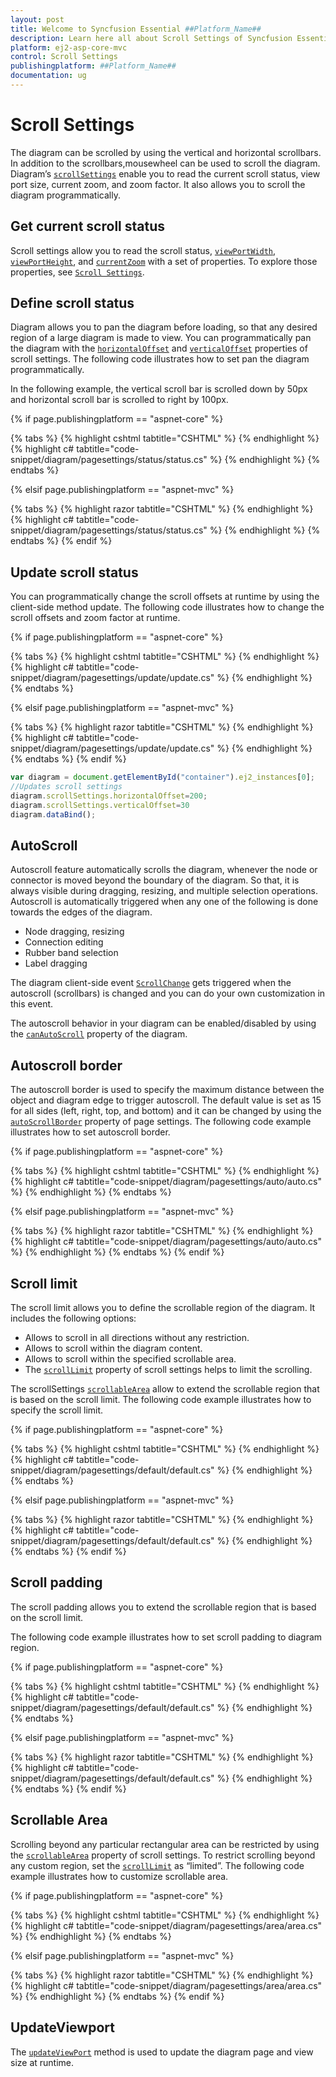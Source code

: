 ```yaml
---
layout: post
title: Welcome to Syncfusion Essential ##Platform_Name##
description: Learn here all about Scroll Settings of Syncfusion Essential ##Platform_Name## widgets based on HTML5 and jQuery.
platform: ej2-asp-core-mvc
control: Scroll Settings
publishingplatform: ##Platform_Name##
documentation: ug
---
```



# Scroll Settings

The diagram can be scrolled by using the vertical and horizontal scrollbars. In addition to the scrollbars,mousewheel can be used to scroll the diagram.
Diagram’s [`scrollSettings`](https://help.syncfusion.com/cr/aspnetcore-js2/Syncfusion.EJ2.Diagrams.DiagramScrollSettings.html) enable you to read the current scroll status, view port size, current zoom, and zoom factor. It also allows you to scroll the diagram programmatically.

## Get current scroll status

Scroll settings allow you to read the scroll status, [`viewPortWidth`](https://help.syncfusion.com/cr/aspnetcore-js2/Syncfusion.EJ2.Diagrams.DiagramScrollSettings.html#Syncfusion_EJ2_Diagrams_DiagramScrollSettings_ViewPortWidth), [`viewPortHeight`](https://help.syncfusion.com/cr/aspnetcore-js2/Syncfusion.EJ2.Diagrams.DiagramScrollSettings.html#Syncfusion_EJ2_Diagrams_DiagramScrollSettings_ViewPortHeight), and [`currentZoom`](https://help.syncfusion.com/cr/aspnetcore-js2/Syncfusion.EJ2.Diagrams.DiagramScrollSettings.html#Syncfusion_EJ2_Diagrams_DiagramScrollSettings_CurrentZoom) with a set of properties. To explore those properties, see [`Scroll Settings`](https://help.syncfusion.com/cr/aspnetcore-js2/Syncfusion.EJ2.Diagrams.DiagramScrollSettings.html).

## Define scroll status

Diagram allows you to pan the diagram before loading, so that any desired region of a large diagram is made to view. You can programmatically pan the diagram with the [`horizontalOffset`](https://help.syncfusion.com/cr/aspnetcore-js2/Syncfusion.EJ2.Diagrams.DiagramScrollSettings.html#Syncfusion_EJ2_Diagrams_DiagramScrollSettings_HorizontalOffset) and [`verticalOffset`](https://help.syncfusion.com/cr/aspnetcore-js2/Syncfusion.EJ2.Diagrams.DiagramScrollSettings.html#Syncfusion_EJ2_Diagrams_DiagramScrollSettings_VerticalOffset) properties of scroll settings. The following code illustrates how to set pan the diagram programmatically.

In the following example, the vertical scroll bar is scrolled down by 50px and horizontal scroll bar is scrolled to right by 100px.

{% if page.publishingplatform == "aspnet-core" %}

{% tabs %}
{% highlight cshtml tabtitle="CSHTML" %}
{% endhighlight %}
{% highlight c# tabtitle="code-snippet/diagram/pagesettings/status/status.cs" %}
{% endhighlight %}
{% endtabs %}

{% elsif page.publishingplatform == "aspnet-mvc" %}

{% tabs %}
{% highlight razor tabtitle="CSHTML" %}
{% endhighlight %}
{% highlight c# tabtitle="code-snippet/diagram/pagesettings/status/status.cs" %}
{% endhighlight %}
{% endtabs %}
{% endif %}



## Update scroll status

You can programmatically change the scroll offsets at runtime by using the client-side method update. The following code illustrates how to change the scroll offsets and zoom factor at runtime.

{% if page.publishingplatform == "aspnet-core" %}

{% tabs %}
{% highlight cshtml tabtitle="CSHTML" %}
{% endhighlight %}
{% highlight c# tabtitle="code-snippet/diagram/pagesettings/update/update.cs" %}
{% endhighlight %}
{% endtabs %}

{% elsif page.publishingplatform == "aspnet-mvc" %}

{% tabs %}
{% highlight razor tabtitle="CSHTML" %}
{% endhighlight %}
{% highlight c# tabtitle="code-snippet/diagram/pagesettings/update/update.cs" %}
{% endhighlight %}
{% endtabs %}
{% endif %}



```javascript
var diagram = document.getElementById("container").ej2_instances[0];
//Updates scroll settings
diagram.scrollSettings.horizontalOffset=200;
diagram.scrollSettings.verticalOffset=30
diagram.dataBind();

```

## AutoScroll

Autoscroll feature automatically scrolls the diagram, whenever the node or connector is moved beyond the boundary of the diagram. So that, it is always visible during dragging, resizing, and multiple selection operations. Autoscroll is automatically triggered when any one of the following is done towards the edges of the diagram.

* Node dragging, resizing
* Connection editing
* Rubber band selection
* Label dragging

The diagram client-side event [`ScrollChange`](https://help.syncfusion.com/cr/aspnetcore-js2/Syncfusion.EJ2.Diagrams.Diagram.html#Syncfusion_EJ2_Diagrams_Diagram_ScrollChange) gets triggered when the autoscroll (scrollbars) is changed and you can do your own customization in this event.

The autoscroll behavior in your diagram can be enabled/disabled by using the [`canAutoScroll`](https://help.syncfusion.com/cr/aspnetcore-js2/Syncfusion.EJ2.Diagrams.DiagramScrollSettings.html#Syncfusion_EJ2_Diagrams_DiagramScrollSettings_CanAutoScroll) property of the diagram.

## Autoscroll border

The autoscroll border is used to specify the maximum distance between the object and diagram edge to trigger autoscroll. The default value is set as 15 for all sides (left, right, top, and bottom) and it can be changed by using the [`autoScrollBorder`](https://help.syncfusion.com/cr/aspnetcore-js2/Syncfusion.EJ2.Diagrams.DiagramScrollSettings.html#Syncfusion_EJ2_Diagrams_DiagramScrollSettings_AutoScrollBorder) property of page settings. The following code example illustrates how to set autoscroll border.

{% if page.publishingplatform == "aspnet-core" %}

{% tabs %}
{% highlight cshtml tabtitle="CSHTML" %}
{% endhighlight %}
{% highlight c# tabtitle="code-snippet/diagram/pagesettings/auto/auto.cs" %}
{% endhighlight %}
{% endtabs %}

{% elsif page.publishingplatform == "aspnet-mvc" %}

{% tabs %}
{% highlight razor tabtitle="CSHTML" %}
{% endhighlight %}
{% highlight c# tabtitle="code-snippet/diagram/pagesettings/auto/auto.cs" %}
{% endhighlight %}
{% endtabs %}
{% endif %}



## Scroll limit

The scroll limit allows you to define the scrollable region of the diagram. It includes the following options:

* Allows to scroll in all directions without any restriction.
* Allows to scroll within the diagram content.
* Allows to scroll within the specified scrollable area.
* The [`scrollLimit`](https://help.syncfusion.com/cr/aspnetcore-js2/Syncfusion.EJ2.Diagrams.DiagramScrollSettings.html#Syncfusion_EJ2_Diagrams_DiagramScrollSettings_ScrollLimit) property of scroll settings helps to limit the scrolling.

The scrollSettings [`scrollableArea`](https://help.syncfusion.com/cr/aspnetcore-js2/Syncfusion.EJ2.Diagrams.DiagramScrollSettings.html#Syncfusion_EJ2_Diagrams_DiagramScrollSettings_ScrollableArea) allow to extend the scrollable region that is based on the scroll limit.
The following code example illustrates how to specify the scroll limit.

{% if page.publishingplatform == "aspnet-core" %}

{% tabs %}
{% highlight cshtml tabtitle="CSHTML" %}
{% endhighlight %}
{% highlight c# tabtitle="code-snippet/diagram/pagesettings/default/default.cs" %}
{% endhighlight %}
{% endtabs %}

{% elsif page.publishingplatform == "aspnet-mvc" %}

{% tabs %}
{% highlight razor tabtitle="CSHTML" %}
{% endhighlight %}
{% highlight c# tabtitle="code-snippet/diagram/pagesettings/default/default.cs" %}
{% endhighlight %}
{% endtabs %}
{% endif %}



## Scroll padding

The scroll padding allows you to extend the scrollable region that is based on the scroll limit.

The following code example illustrates how to set scroll padding to diagram region.

{% if page.publishingplatform == "aspnet-core" %}

{% tabs %}
{% highlight cshtml tabtitle="CSHTML" %}
{% endhighlight %}
{% highlight c# tabtitle="code-snippet/diagram/pagesettings/default/default.cs" %}
{% endhighlight %}
{% endtabs %}

{% elsif page.publishingplatform == "aspnet-mvc" %}

{% tabs %}
{% highlight razor tabtitle="CSHTML" %}
{% endhighlight %}
{% highlight c# tabtitle="code-snippet/diagram/pagesettings/default/default.cs" %}
{% endhighlight %}
{% endtabs %}
{% endif %}



## Scrollable Area

Scrolling beyond any particular rectangular area can be restricted by using the [`scrollableArea`](https://help.syncfusion.com/cr/aspnetcore-js2/Syncfusion.EJ2.Diagrams.DiagramScrollSettings.html#Syncfusion_EJ2_Diagrams_DiagramScrollSettings_ScrollableArea) property of scroll settings. To restrict scrolling beyond any custom region, set the [`scrollLimit`](https://help.syncfusion.com/cr/aspnetcore-js2/Syncfusion.EJ2.Diagrams.DiagramScrollSettings.html#Syncfusion_EJ2_Diagrams_DiagramScrollSettings_ScrollLimit) as “limited”. The following code example illustrates how to customize scrollable area.

{% if page.publishingplatform == "aspnet-core" %}

{% tabs %}
{% highlight cshtml tabtitle="CSHTML" %}
{% endhighlight %}
{% highlight c# tabtitle="code-snippet/diagram/pagesettings/area/area.cs" %}
{% endhighlight %}
{% endtabs %}

{% elsif page.publishingplatform == "aspnet-mvc" %}

{% tabs %}
{% highlight razor tabtitle="CSHTML" %}
{% endhighlight %}
{% highlight c# tabtitle="code-snippet/diagram/pagesettings/area/area.cs" %}
{% endhighlight %}
{% endtabs %}
{% endif %}



## UpdateViewport

The [`updateViewPort`](../api/diagram) method is used to update the diagram page and view size at runtime.